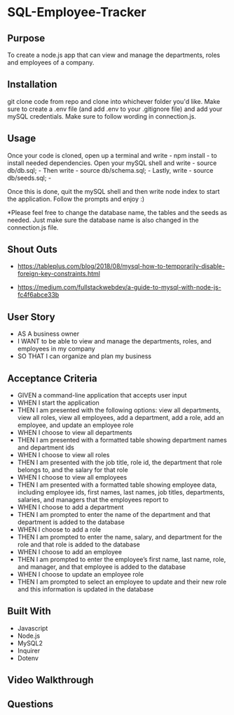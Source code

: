# SQL-Employee-Tracker

## Purpose
To create a node.js app that can view and manage the departments, roles and employees of a company.

## Installation
git clone code from repo and clone into whichever folder you'd like. Make sure to create a .env file (and add .env to your .gitignore file) and add your mySQL credentials. Make sure to follow wording in connection.js.

## Usage
Once your code is cloned, open up a terminal and write - npm install - to install needed dependencies.
Open your mySQL shell and write - source db/db.sql; -
Then write - source db/schema.sql; -
Lastly, write - source db/seeds.sql; -

Once this is done, quit the mySQL shell and then write node index to start the application. Follow the prompts and enjoy :)

*Please feel free to change the database name, the tables and the seeds as needed. Just make sure the database name is also changed in the connection.js file.

## Shout Outs
- https://tableplus.com/blog/2018/08/mysql-how-to-temporarily-disable-foreign-key-constraints.html

- https://medium.com/fullstackwebdev/a-guide-to-mysql-with-node-js-fc4f6abce33b


## User Story
- AS A business owner
- I WANT to be able to view and manage the departments, roles, and employees in my company
- SO THAT I can organize and plan my business

## Acceptance Criteria
- GIVEN a command-line application that accepts user input
- WHEN I start the application
- THEN I am presented with the following options: view all departments, view all roles, view all employees, add a department, add a role, add an employee, and update an employee role
- WHEN I choose to view all departments
- THEN I am presented with a formatted table showing department names and department ids
- WHEN I choose to view all roles
- THEN I am presented with the job title, role id, the department that role belongs to, and the salary for that role
- WHEN I choose to view all employees
- THEN I am presented with a formatted table showing employee data, including employee ids, first names, last names, job titles, departments, salaries, and managers that the employees report to
- WHEN I choose to add a department
- THEN I am prompted to enter the name of the department and that department is added to the database
- WHEN I choose to add a role
- THEN I am prompted to enter the name, salary, and department for the role and that role is added to the database
- WHEN I choose to add an employee
- THEN I am prompted to enter the employee’s first name, last name, role, and manager, and that employee is added to the database
- WHEN I choose to update an employee role
- THEN I am prompted to select an employee to update and their new role and this information is updated in the database

## Built With
- Javascript
- Node.js
- MySQL2
- Inquirer
- Dotenv

## Video Walkthrough

## Questions
